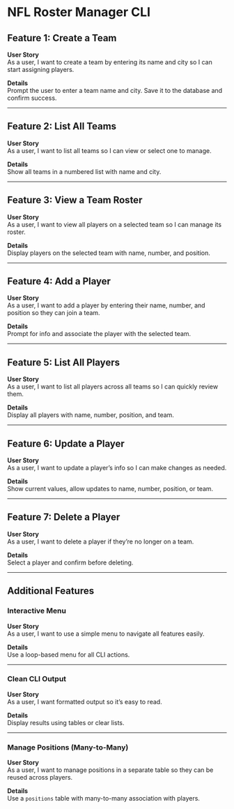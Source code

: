 # NFL Roster Manager CLI

## Feature 1: Create a Team

**User Story**  
As a user, I want to create a team by entering its name and city so I can start assigning players.

**Details**  
Prompt the user to enter a team name and city. Save it to the database and confirm success.

---

## Feature 2: List All Teams

**User Story**  
As a user, I want to list all teams so I can view or select one to manage.

**Details**  
Show all teams in a numbered list with name and city.

---

## Feature 3: View a Team Roster

**User Story**  
As a user, I want to view all players on a selected team so I can manage its roster.

**Details**  
Display players on the selected team with name, number, and position.

---

## Feature 4: Add a Player

**User Story**  
As a user, I want to add a player by entering their name, number, and position so they can join a team.

**Details**  
Prompt for info and associate the player with the selected team.

---

## Feature 5: List All Players

**User Story**  
As a user, I want to list all players across all teams so I can quickly review them.

**Details**  
Display all players with name, number, position, and team.

---

## Feature 6: Update a Player

**User Story**  
As a user, I want to update a player’s info so I can make changes as needed.

**Details**  
Show current values, allow updates to name, number, position, or team.

---

## Feature 7: Delete a Player

**User Story**  
As a user, I want to delete a player if they’re no longer on a team.

**Details**  
Select a player and confirm before deleting.

---

## Additional Features

### Interactive Menu

**User Story**  
As a user, I want to use a simple menu to navigate all features easily.

**Details**  
Use a loop-based menu for all CLI actions.

---

### Clean CLI Output

**User Story**  
As a user, I want formatted output so it’s easy to read.

**Details**  
Display results using tables or clear lists.

---

### Manage Positions (Many-to-Many)

**User Story**  
As a user, I want to manage positions in a separate table so they can be reused across players.

**Details**  
Use a `positions` table with many-to-many association with players.
